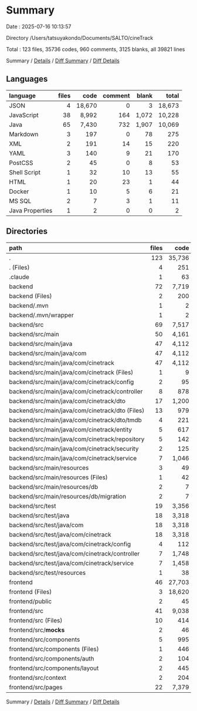 # Summary

Date : 2025-07-16 10:13:57

Directory /Users/tatsuyakondo/Documents/SALTO/cineTrack

Total : 123 files,  35736 codes, 960 comments, 3125 blanks, all 39821 lines

Summary / [Details](details.md) / [Diff Summary](diff.md) / [Diff Details](diff-details.md)

## Languages
| language | files | code | comment | blank | total |
| :--- | ---: | ---: | ---: | ---: | ---: |
| JSON | 4 | 18,670 | 0 | 3 | 18,673 |
| JavaScript | 38 | 8,992 | 164 | 1,072 | 10,228 |
| Java | 65 | 7,430 | 732 | 1,907 | 10,069 |
| Markdown | 3 | 197 | 0 | 78 | 275 |
| XML | 2 | 191 | 14 | 15 | 220 |
| YAML | 3 | 140 | 9 | 21 | 170 |
| PostCSS | 2 | 45 | 0 | 8 | 53 |
| Shell Script | 1 | 32 | 10 | 13 | 55 |
| HTML | 1 | 20 | 23 | 1 | 44 |
| Docker | 1 | 10 | 5 | 6 | 21 |
| MS SQL | 2 | 7 | 3 | 1 | 11 |
| Java Properties | 1 | 2 | 0 | 0 | 2 |

## Directories
| path | files | code | comment | blank | total |
| :--- | ---: | ---: | ---: | ---: | ---: |
| . | 123 | 35,736 | 960 | 3,125 | 39,821 |
| . (Files) | 4 | 251 | 13 | 63 | 327 |
| .claude | 1 | 63 | 0 | 0 | 63 |
| backend | 72 | 7,719 | 760 | 1,945 | 10,424 |
| backend (Files) | 2 | 200 | 19 | 21 | 240 |
| backend/.mvn | 1 | 2 | 0 | 0 | 2 |
| backend/.mvn/wrapper | 1 | 2 | 0 | 0 | 2 |
| backend/src | 69 | 7,517 | 741 | 1,924 | 10,182 |
| backend/src/main | 50 | 4,161 | 308 | 1,118 | 5,587 |
| backend/src/main/java | 47 | 4,112 | 302 | 1,109 | 5,523 |
| backend/src/main/java/com | 47 | 4,112 | 302 | 1,109 | 5,523 |
| backend/src/main/java/com/cinetrack | 47 | 4,112 | 302 | 1,109 | 5,523 |
| backend/src/main/java/com/cinetrack (Files) | 1 | 9 | 0 | 3 | 12 |
| backend/src/main/java/com/cinetrack/config | 2 | 95 | 0 | 17 | 112 |
| backend/src/main/java/com/cinetrack/controller | 8 | 878 | 87 | 163 | 1,128 |
| backend/src/main/java/com/cinetrack/dto | 17 | 1,200 | 23 | 401 | 1,624 |
| backend/src/main/java/com/cinetrack/dto (Files) | 13 | 979 | 21 | 311 | 1,311 |
| backend/src/main/java/com/cinetrack/dto/tmdb | 4 | 221 | 2 | 90 | 313 |
| backend/src/main/java/com/cinetrack/entity | 5 | 617 | 10 | 194 | 821 |
| backend/src/main/java/com/cinetrack/repository | 5 | 142 | 42 | 58 | 242 |
| backend/src/main/java/com/cinetrack/security | 2 | 125 | 0 | 28 | 153 |
| backend/src/main/java/com/cinetrack/service | 7 | 1,046 | 140 | 245 | 1,431 |
| backend/src/main/resources | 3 | 49 | 6 | 9 | 64 |
| backend/src/main/resources (Files) | 1 | 42 | 3 | 8 | 53 |
| backend/src/main/resources/db | 2 | 7 | 3 | 1 | 11 |
| backend/src/main/resources/db/migration | 2 | 7 | 3 | 1 | 11 |
| backend/src/test | 19 | 3,356 | 433 | 806 | 4,595 |
| backend/src/test/java | 18 | 3,318 | 430 | 798 | 4,546 |
| backend/src/test/java/com | 18 | 3,318 | 430 | 798 | 4,546 |
| backend/src/test/java/com/cinetrack | 18 | 3,318 | 430 | 798 | 4,546 |
| backend/src/test/java/com/cinetrack/config | 4 | 112 | 0 | 27 | 139 |
| backend/src/test/java/com/cinetrack/controller | 7 | 1,748 | 175 | 380 | 2,303 |
| backend/src/test/java/com/cinetrack/service | 7 | 1,458 | 255 | 391 | 2,104 |
| backend/src/test/resources | 1 | 38 | 3 | 8 | 49 |
| frontend | 46 | 27,703 | 187 | 1,117 | 29,007 |
| frontend (Files) | 3 | 18,620 | 0 | 35 | 18,655 |
| frontend/public | 2 | 45 | 23 | 2 | 70 |
| frontend/src | 41 | 9,038 | 164 | 1,080 | 10,282 |
| frontend/src (Files) | 10 | 414 | 30 | 60 | 504 |
| frontend/src/__mocks__ | 2 | 46 | 0 | 2 | 48 |
| frontend/src/components | 5 | 995 | 17 | 93 | 1,105 |
| frontend/src/components (Files) | 1 | 446 | 7 | 38 | 491 |
| frontend/src/components/auth | 2 | 104 | 6 | 27 | 137 |
| frontend/src/components/layout | 2 | 445 | 4 | 28 | 477 |
| frontend/src/context | 2 | 204 | 13 | 45 | 262 |
| frontend/src/pages | 22 | 7,379 | 104 | 880 | 8,363 |

Summary / [Details](details.md) / [Diff Summary](diff.md) / [Diff Details](diff-details.md)
